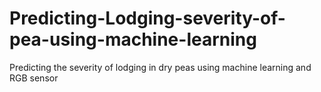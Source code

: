 # Predicting-Lodging-severity-of-pea-using-machine-learning
Predicting the severity of lodging in dry peas using machine learning and RGB sensor
